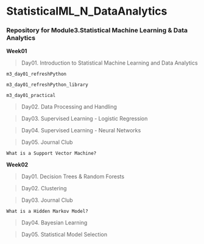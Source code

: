 # StatisticalML_N_DataAnalytics

### Repository for Module3.Statistical Machine Learning & Data Analytics

**Week01**

> Day01. Introduction to Statistical Machine Learning and Data Analytics

`m3_day01_refreshPython`

`m3_day01_refreshPython_library`

`m3_day01_practical`

> Day02. Data Processing and Handling

> Day03. Supervised Learning - Logistic Regression

> Day04. Supervised Learning - Neural Networks

> Day05. Journal Club

`What is a Support Vector Machine?`

**Week02**

> Day01. Decision Trees & Random Forests

> Day02. Clustering

> Day03. Journal Club

`What is a Hidden Markov Model?`

> Day04. Bayesian Learning

> Day05. Statistical Model Selection

